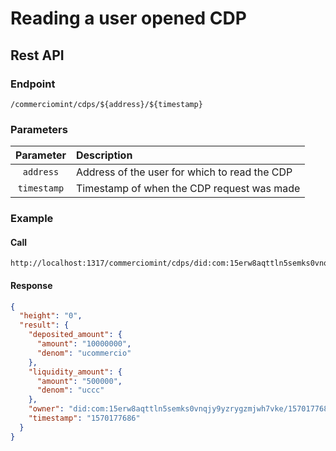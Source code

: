 # Reading a user opened CDP

## Rest API
### Endpoint     
```
/commerciomint/cdps/${address}/${timestamp}
```

### Parameters
| Parameter | Description |
| :-------: | :---------- | 
| `address` | Address of the user for which to read the CDP |
| `timestamp`| Timestamp of when the CDP request was made |

### Example 
#### Call
```
http://localhost:1317/commerciomint/cdps/did:com:15erw8aqttln5semks0vnqjy9yzrygzmjwh7vke/1570177686
```
#### Response
```json
{
  "height": "0",
  "result": {
    "deposited_amount": {
      "amount": "10000000",
      "denom": "ucommercio"
    },
    "liquidity_amount": {
      "amount": "500000",
      "denom": "uccc"
    },
    "owner": "did:com:15erw8aqttln5semks0vnqjy9yzrygzmjwh7vke/1570177686",
    "timestamp": "1570177686"
  }
}
```
